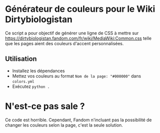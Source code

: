 # Générateur de couleurs pour le Wiki Dirtybiologistan



Ce script a pour objectif de générer une ligne de CSS à mettre sur https://dirtybiologistan.fandom.com/fr/wiki/MediaWiki:Common.css telle que les pages aient des couleurs d'accent personnalisées.

## Utilisation

- Installez les dépendances
- Mettez vos couleurs au format `Nom de la page: "#000000"` dans `colors.yml`
- Exécutez `python .`

# N'est-ce pas sale ?

Ce code est horrible. Cependant, Fandom n'incluant pas la possibilité de changer les couleurs selon la page, c'est la seule solution.
